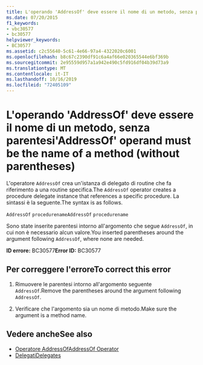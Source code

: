 ```yaml
---
title: L'operando 'AddressOf' deve essere il nome di un metodo, senza parentesi
ms.date: 07/20/2015
f1_keywords:
- vbc30577
- bc30577
helpviewer_keywords:
- BC30577
ms.assetid: c2c55640-5c61-4e66-97a4-4322020c6001
ms.openlocfilehash: b8c67c2390df91c6a4af66e020365544e6bf369b
ms.sourcegitcommit: 2e95559d957a1a942e490c5fd916df04b39d73a9
ms.translationtype: MT
ms.contentlocale: it-IT
ms.lasthandoff: 10/16/2019
ms.locfileid: "72405109"
---
```

# <a name="addressof-operand-must-be-the-name-of-a-method-without-parentheses"></a><span data-ttu-id="72e17-102">L'operando 'AddressOf' deve essere il nome di un metodo, senza parentesi</span><span class="sxs-lookup"><span data-stu-id="72e17-102">'AddressOf' operand must be the name of a method (without parentheses)</span></span>
<span data-ttu-id="72e17-103">L'operatore `AddressOf` crea un'istanza di delegato di routine che fa riferimento a una routine specifica.</span><span class="sxs-lookup"><span data-stu-id="72e17-103">The `AddressOf` operator creates a procedure delegate instance that references a specific procedure.</span></span> <span data-ttu-id="72e17-104">La sintassi è la seguente.</span><span class="sxs-lookup"><span data-stu-id="72e17-104">The syntax is as follows.</span></span>  
  
 <span data-ttu-id="72e17-105">`AddressOf` `procedurename`</span><span class="sxs-lookup"><span data-stu-id="72e17-105">`AddressOf` `procedurename`</span></span>  
  
 <span data-ttu-id="72e17-106">Sono state inserite parentesi intorno all'argomento che segue `AddressOf`, in cui non è necessario alcun valore.</span><span class="sxs-lookup"><span data-stu-id="72e17-106">You inserted parentheses around the argument following `AddressOf`, where none are needed.</span></span>  
  
 <span data-ttu-id="72e17-107">**ID errore:** BC30577</span><span class="sxs-lookup"><span data-stu-id="72e17-107">**Error ID:** BC30577</span></span>  
  
## <a name="to-correct-this-error"></a><span data-ttu-id="72e17-108">Per correggere l'errore</span><span class="sxs-lookup"><span data-stu-id="72e17-108">To correct this error</span></span>  
  
1. <span data-ttu-id="72e17-109">Rimuovere le parentesi intorno all'argomento seguente `AddressOf`.</span><span class="sxs-lookup"><span data-stu-id="72e17-109">Remove the parentheses around the argument following `AddressOf`.</span></span>  
  
2. <span data-ttu-id="72e17-110">Verificare che l'argomento sia un nome di metodo.</span><span class="sxs-lookup"><span data-stu-id="72e17-110">Make sure the argument is a method name.</span></span>  
  
## <a name="see-also"></a><span data-ttu-id="72e17-111">Vedere anche</span><span class="sxs-lookup"><span data-stu-id="72e17-111">See also</span></span>

- [<span data-ttu-id="72e17-112">Operatore AddressOf</span><span class="sxs-lookup"><span data-stu-id="72e17-112">AddressOf Operator</span></span>](../../../visual-basic/language-reference/operators/addressof-operator.md)
- [<span data-ttu-id="72e17-113">Delegati</span><span class="sxs-lookup"><span data-stu-id="72e17-113">Delegates</span></span>](../../../visual-basic/programming-guide/language-features/delegates/index.md)
